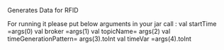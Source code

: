 Generates Data for RFID

For running it please put below arguments in your jar call :
    val startTime =args(0)
    val broker =args(1)
    val topicName= args(2)
    val timeGenerationPattern= args(3).toInt
    val timeVar =args(4).toInt

